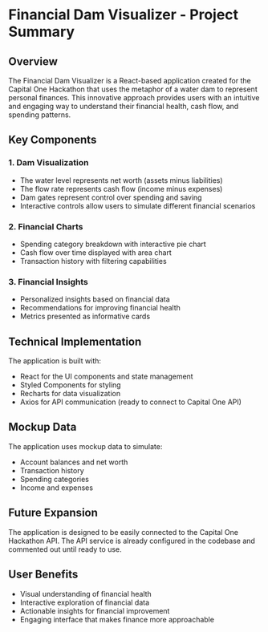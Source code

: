 # Financial Dam Visualizer - Project Summary

## Overview
The Financial Dam Visualizer is a React-based application created for the Capital One Hackathon that uses the metaphor of a water dam to represent personal finances. This innovative approach provides users with an intuitive and engaging way to understand their financial health, cash flow, and spending patterns.

## Key Components

### 1. Dam Visualization
- The water level represents net worth (assets minus liabilities)
- The flow rate represents cash flow (income minus expenses)
- Dam gates represent control over spending and saving
- Interactive controls allow users to simulate different financial scenarios

### 2. Financial Charts
- Spending category breakdown with interactive pie chart
- Cash flow over time displayed with area chart
- Transaction history with filtering capabilities

### 3. Financial Insights
- Personalized insights based on financial data
- Recommendations for improving financial health
- Metrics presented as informative cards

## Technical Implementation

The application is built with:
- React for the UI components and state management
- Styled Components for styling
- Recharts for data visualization
- Axios for API communication (ready to connect to Capital One API)

## Mockup Data

The application uses mockup data to simulate:
- Account balances and net worth
- Transaction history
- Spending categories
- Income and expenses

## Future Expansion

The application is designed to be easily connected to the Capital One Hackathon API. The API service is already configured in the codebase and commented out until ready to use.

## User Benefits

- Visual understanding of financial health
- Interactive exploration of financial data
- Actionable insights for financial improvement
- Engaging interface that makes finance more approachable